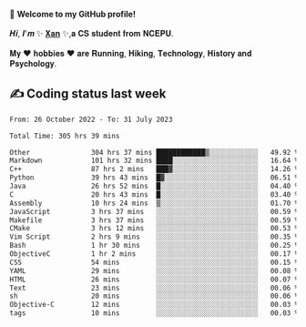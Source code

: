 🎉 **Welcome to my GitHub profile!**</br></br>
𝑯𝒊, 𝑰'𝒎 ✨ [𝐗𝐚𝐧](https://xancoding.cn/) ✨,𝐚 𝐂𝐒 𝐬𝐭𝐮𝐝𝐞𝐧𝐭 𝐟𝐫𝐨𝐦 𝐍𝐂𝐄𝐏𝐔.</br></br>
𝐌𝐲 ❤ 𝐡𝐨𝐛𝐛𝐢𝐞𝐬 ❤ 𝐚𝐫𝐞 𝐑𝐮𝐧𝐧𝐢𝐧𝐠, 𝐇𝐢𝐤𝐢𝐧𝐠, 𝐓𝐞𝐜𝐡𝐧𝐨𝐥𝐨𝐠𝐲, 𝐇𝐢𝐬𝐭𝐨𝐫𝐲 𝐚𝐧𝐝 𝐏𝐬𝐲𝐜𝐡𝐨𝐥𝐨𝐠𝐲.

## ✍️ Coding status last week
<!--START_SECTION:waka-->

```txt
From: 26 October 2022 - To: 31 July 2023

Total Time: 305 hrs 39 mins

Other               304 hrs 37 mins ████████████▒░░░░░░░░░░░░   49.92 %
Markdown            101 hrs 32 mins ████░░░░░░░░░░░░░░░░░░░░░   16.64 %
C++                 87 hrs 2 mins   ███▓░░░░░░░░░░░░░░░░░░░░░   14.26 %
Python              39 hrs 43 mins  █▓░░░░░░░░░░░░░░░░░░░░░░░   06.51 %
Java                26 hrs 52 mins  █░░░░░░░░░░░░░░░░░░░░░░░░   04.40 %
C                   20 hrs 43 mins  █░░░░░░░░░░░░░░░░░░░░░░░░   03.40 %
Assembly            10 hrs 24 mins  ▒░░░░░░░░░░░░░░░░░░░░░░░░   01.70 %
JavaScript          3 hrs 37 mins   ░░░░░░░░░░░░░░░░░░░░░░░░░   00.59 %
Makefile            3 hrs 37 mins   ░░░░░░░░░░░░░░░░░░░░░░░░░   00.59 %
CMake               3 hrs 12 mins   ░░░░░░░░░░░░░░░░░░░░░░░░░   00.53 %
Vim Script          2 hrs 9 mins    ░░░░░░░░░░░░░░░░░░░░░░░░░   00.35 %
Bash                1 hr 30 mins    ░░░░░░░░░░░░░░░░░░░░░░░░░   00.25 %
ObjectiveC          1 hr 2 mins     ░░░░░░░░░░░░░░░░░░░░░░░░░   00.17 %
CSS                 54 mins         ░░░░░░░░░░░░░░░░░░░░░░░░░   00.15 %
YAML                29 mins         ░░░░░░░░░░░░░░░░░░░░░░░░░   00.08 %
HTML                26 mins         ░░░░░░░░░░░░░░░░░░░░░░░░░   00.07 %
Text                23 mins         ░░░░░░░░░░░░░░░░░░░░░░░░░   00.06 %
sh                  20 mins         ░░░░░░░░░░░░░░░░░░░░░░░░░   00.06 %
Objective-C         12 mins         ░░░░░░░░░░░░░░░░░░░░░░░░░   00.03 %
tags                10 mins         ░░░░░░░░░░░░░░░░░░░░░░░░░   00.03 %
```

<!--END_SECTION:waka-->


<!-- ## 📈 My GitHub Stats
<p align="center">
    <img height="137px" src="https://github-readme-stats.vercel.app/api?username=Xancoding&hide_title=true&hide_border=true&show_icons=trueline_height=21&text_color=000&icon_color=000&bg_color=0,ea6161,ffc64d,fffc4d,52fa5a&theme=graywhite" /> 
    <img src="https://github-readme-stats.vercel.app/api/top-langs/?username=Xancoding&hide_title=true&hide_border=true&layout=compact&langs_count=6&text_color=000&icon_color=fff&bg_color=0,52fa5a,4dfcff,c64dff&theme=graywhite" /> 
</p> -->

<!-- ## 🔥 My GitHub activities of last 31 days.
<div align="center"> <img src="https://activity-graph.herokuapp.com/graph?username=XanCoding&theme=xcode" /> </div> -->

<!-- <p align="center"> 
  Visitor count<br/>
  <img src="https://profile-counter.glitch.me/xancoding/count.svg" />
</p> -->

